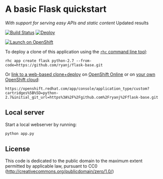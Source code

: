 # A basic Flask quickstart 
*With support for serving easy APIs and static content*
Updated results 

[![Build Status](http://img.shields.io/travis/ryanj/flask-base.svg)](https://travis-ci.org/ryanj/flask-base) [![Deploy](https://img.shields.io/badge/Launch_on-OpenShift-brightgreen.svg)](https://openshift.redhat.com/app/console/application_type/custom?cartridges%5B%5D=python-2&initial_git_url=https%3A%2F%2Fgithub.com%2Fryanj%2Fflask-base.git&name=flask)

[![Launch on OpenShift](http://launch-shifter.rhcloud.com/button.svg)](https://openshift.redhat.com/app/console/application_type/custom?cartridges%5B%5D=python-2.7&initial_git_url=https%3A%2F%2Fgithub.com%2Fryanj%2Fflask-base.git&name=flask)

To deploy a clone of this application using the [`rhc` command line tool](http://rubygems.org/gems/rhc):

    rhc app create flask python-2.7 --from-code=https://github.com/ryanj/flask-base.git
    
Or [link to a web-based clone+deploy](https://openshift.redhat.com/app/console/application_type/custom?cartridges%5B%5D=python-2.7&initial_git_url=https%3A%2F%2Fgithub.com%2Fryanj%2Fflask-base.git) on [OpenShift Online](http://OpenShift.com) or on [your own OpenShift cloud](http://openshift.github.io): 

    https://openshift.redhat.com/app/console/application_type/custom?cartridges%5B%5D=python-2.7&initial_git_url=https%3A%2F%2Fgithub.com%2Fryanj%2Fflask-base.git

## Local server
Start a local webserver by running:

```bash
python app.py
```

## License
This code is dedicated to the public domain to the maximum extent permitted by applicable law, pursuant to CC0 (http://creativecommons.org/publicdomain/zero/1.0/)
